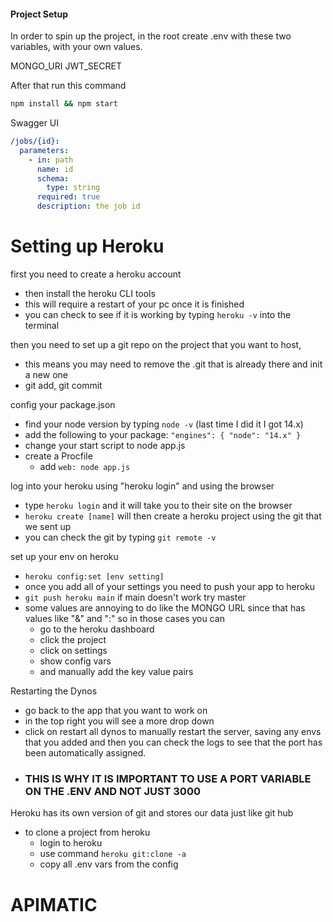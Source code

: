 #### Project Setup

In order to spin up the project, in the root create .env with these two variables, with your own values.

MONGO_URI
JWT_SECRET

After that run this command

```bash
npm install && npm start
```

Swagger UI

```yaml
/jobs/{id}:
  parameters:
    - in: path
      name: id
      schema:
        type: string
      required: true
      description: the job id
```

# Setting up Heroku

first you need to create a heroku account

- then install the heroku CLI tools
- this will require a restart of your pc once it is finished
- you can check to see if it is working by typing `heroku -v` into the terminal

then you need to set up a git repo on the project that you want to host,

- this means you may need to remove the .git that is already there and init a new one
- git add, git commit

config your package.json

- find your node version by typing `node -v` (last time I did it I got 14.x)
- add the following to your package:
  `"engines": { "node": "14.x" }`
- change your start script to node app.js
- create a Procfile
  - add `web: node app.js`

log into your heroku using "heroku login" and using the browser

- type `heroku login` and it will take you to their site on the browser
- `heroku create [name]` will then create a heroku project using the git that we sent up
- you can check the git by typing `git remote -v`

set up your env on heroku

- `heroku config:set [env setting]`
- once you add all of your settings you need to push your app to heroku
- `git push heroku main` if main doesn't work try master
- some values are annoying to do like the MONGO URL since that has values like "&" and ":" so in those cases you can
  - go to the heroku dashboard
  - click the project
  - click on settings
  - show config vars
  - and manually add the key value pairs

Restarting the Dynos

- go back to the app that you want to work on
- in the top right you will see a more drop down
- click on restart all dynos to manually restart the server, saving any envs that you added and then you can check the logs to see that the port has been automatically assigned.
- ### THIS IS WHY IT IS IMPORTANT TO USE A PORT VARIABLE ON THE .ENV AND NOT JUST 3000

Heroku has its own version of git and stores our data just like git hub

- to clone a project from heroku
  - login to heroku
  - use command `heroku git:clone -a`
  - copy all .env vars from the config

# APIMATIC
